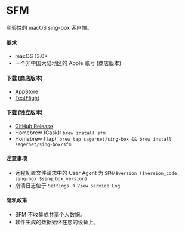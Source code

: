 # SFM

实验性的 macOS sing-box 客户端。

#### 要求

* macOS 13.0+
* 一个非中国大陆地区的 Apple 账号 (商店版本)

#### 下载 (商店版本)

* [AppStore](https://apps.apple.com/us/app/sing-box/id6451272673)
* [TestFlight](https://testflight.apple.com/join/AcqO44FH)

#### 下载 (独立版本)

* [GitHub Release](https://github.com/SagerNet/sing-box/releases/latest)
* Homebrew (Cask): `brew install sfm`
* Homebrew (Tap): `brew tap sagernet/sing-box && brew install sagernet/sing-box/sfm`

#### 注意事项

* 远程配置文件请求中的 User Agent 为 `SFM/$version ($version_code; sing-box $sing_box_version)`
* 崩溃日志位于 `Settings` -> `View Service Log`

#### 隐私政策

* SFM 不收集或共享个人数据。
* 软件生成的数据始终在您的设备上。
